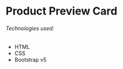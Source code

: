 # Product Preview Card

<h6>Technologies used:</h6>
<ul>
  <li>HTML</li>
  <li>CSS</li>
  <li>Bootstrap v5</li>
</ul>
